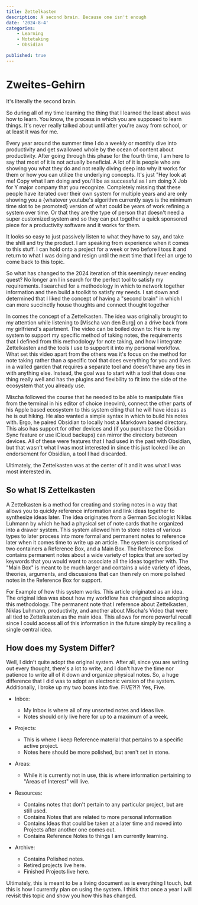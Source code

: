 ```yaml
---
title: Zettelkasten
description: A second brain. Because one isn't enough
date: '2024-8-4'
categories:
    - Learning
    - Notetaking
    - Obsidian

published: true
---
```


# Zweites-Gehirn

It's literally the second brain. 

So during all of my time learning the thing that I learned the least about was how to learn. You know, the process in which you are supposed to learn things. It's never really talked about until after you're away from school, or at least it was for me. 

Every year around the summer time I do a weekly or monthly dive into productivity and get swallowed whole by the ocean of content about productivity. After going through this phase for the fourth time, I am here to say that most of it is not actually beneficial. A lot of it is people who are showing you what they do and not really diving deep into why it works for them or how you can utilize the underlying concepts. It's just "Hey look at me! Copy what I am doing and you'll be as successful as I am doing X Job for Y major company that you recognize. Completely missing that these people have iterated over their own system for multiple years and are only showing you a {whatever youtube's algorithm currently says is the minimum time slot to be promoted} version of what could be years of work refining a system over time. Or that they are the type of person that doesn't need a super customized system and so they can put together a quick sponsored piece for a productivity software and it works for them. 

It looks so easy to just passively listen to what they have to say, and take the shill and try the product. I am speaking from experience when it comes to this stuff. I can hold onto a project for a week or two before I toss it and return to what I was doing and resign until the next time that I feel an urge to come back to this topic. 

So what has changed to the 2024 iteration of this seemingly never ending quest? No longer am I in search for the perfect tool to satisfy my requirements. I searched for a methodology in which to network together information and then build a toolkit to satisfy my needs. I sat down and determined that I liked the concept of having a "second brain" in which I can more succinctly house thoughts and connect thought together 

In comes the concept of a Zettelkasten. The idea was originally brought to my attention while listening to [Mischa van den Burg] on a drive back from my girlfriend's apartment. The video can be boiled down to: Here is my system to support my specific method of taking notes, the requirements that I defined from this methodology for note taking, and how I integrate Zettelkasten and the tools I use to support it into my personal workflow. What set this video apart from the others was it's focus on the method for note taking rather than a specific tool that does everything for you and lives in a walled garden that requires a separate tool and doesn't have any ties in with anything else. Instead, the goal was to start with a tool that does one thing really well and has the plugins and flexibility to fit into the side of the ecosystem that you already use. 

Mischa followed the course that he needed to be able to manipulate files from the terminal in his editor of choice (neovim), connect the other parts of his Apple based ecosystem to this system citing that he will have ideas as he is out hiking. He also wanted a simple syntax in which to build his notes with. Ergo, he paired Obsidian to locally host a Markdown based directory. This also has support for other devices and (if you purchase the Obsidian Sync feature or use iCloud backups) can mirror the directory between devices.  All of these were features that I had used in the past with Obsidian, but that wasn't what I was most interested in since this just looked like an endorsement for Obsidian, a tool I had discarded. 

Ultimately, the Zettelkasten was at the center of it and it was what I was most interested in. 

## So what __IS__ Zettelkasten

A Zettelkasten is a method for creating and storing notes in a way that allows you to quickly reference information and link ideas together to synthesize ideas later. The idea originates from a German Sociologist Niklas Luhmann by which he had a physical set of note cards that he organized into a drawer system. This system allowed him to store notes of various types to later process into more formal and permanent notes to reference later when it comes time to write up an article. The system is comprised of two containers a Reference Box, and a Main Box. The Reference Box contains permanent notes about a wide variety of topics that are sorted by keywords that you would want to associate all the ideas together with.  The "Main Box" is meant to be much larger and contains a wide variety of ideas, theories, arguments, and discussions that can then rely on more polished notes in the Reference Box for support.  

For Example of how this system works. This article originated as an idea. The original idea was about how my workflow has changed since adopting this methodology. The permanent note that I reference about Zettelkasten, Niklas Luhmann, productivity, and another about Mischa's Video that were all tied to Zettelkasten as the main idea. This allows for more powerful recall since I could access all of this information in the future simply by recalling a single central idea. 


## How does my System Differ?
Well, I didn't quite adopt the original system. After all, since you are writing out every thought, there's a lot to write, and I don't have the time nor patience to write all of it down and organize physical notes. So, a huge difference that I did was to adopt an electronic version of the system. 
Additionally, I broke up my two boxes into five. FIVE?!?! Yes, Five. 

- Inbox:
    - My Inbox is where all of my unsorted notes and ideas live. 
    - Notes should only live here for up to a maximum of a week. 

- Projects:
    - This is where I keep Reference material that pertains to a specific active project. 
    - Notes here should be more polished, but aren't set in stone. 

- Areas:
    - While it is currently not in use, this is where information pertaining to "Areas of Interest" will live. 

- Resources:
    - Contains notes that don't pertain to any particular project, but are still used. 
    - Contains Notes that are related to more personal information
    - Contains Ideas that could be taken at a later time and moved into Projects after another one comes out. 
    - Contains Reference Notes to things I am currently learning. 

- Archive:
    - Contains Polished notes. 
    - Retired projects live here.
    - Finished Projects live here.


Ultimately, this is meant to be a living document as is everything I touch, but this is how I currently plan on using the system. I think that once a year I will revisit this topic and show you how this has changed. 